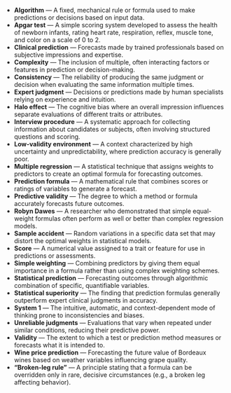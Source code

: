 - **Algorithm** — A fixed, mechanical rule or formula used to make predictions or decisions based on input data.  
- **Apgar test** — A simple scoring system developed to assess the health of newborn infants, rating heart rate, respiration, reflex, muscle tone, and color on a scale of 0 to 2.  
- **Clinical prediction** — Forecasts made by trained professionals based on subjective impressions and expertise.  
- **Complexity** — The inclusion of multiple, often interacting factors or features in prediction or decision-making.  
- **Consistency** — The reliability of producing the same judgment or decision when evaluating the same information multiple times.  
- **Expert judgment** — Decisions or predictions made by human specialists relying on experience and intuition.  
- **Halo effect** — The cognitive bias where an overall impression influences separate evaluations of different traits or attributes.  
- **Interview procedure** — A systematic approach for collecting information about candidates or subjects, often involving structured questions and scoring.  
- **Low-validity environment** — A context characterized by high uncertainty and unpredictability, where prediction accuracy is generally poor.  
- **Multiple regression** — A statistical technique that assigns weights to predictors to create an optimal formula for forecasting outcomes.  
- **Prediction formula** — A mathematical rule that combines scores or ratings of variables to generate a forecast.  
- **Predictive validity** — The degree to which a method or formula accurately forecasts future outcomes.  
- **Robyn Dawes** — A researcher who demonstrated that simple equal-weight formulas often perform as well or better than complex regression models.  
- **Sample accident** — Random variations in a specific data set that may distort the optimal weights in statistical models.  
- **Score** — A numerical value assigned to a trait or feature for use in predictions or assessments.  
- **Simple weighting** — Combining predictors by giving them equal importance in a formula rather than using complex weighting schemes.  
- **Statistical prediction** — Forecasting outcomes through algorithmic combination of specific, quantifiable variables.  
- **Statistical superiority** — The finding that prediction formulas generally outperform expert clinical judgments in accuracy.  
- **System 1** — The intuitive, automatic, and context-dependent mode of thinking prone to inconsistencies and biases.  
- **Unreliable judgments** — Evaluations that vary when repeated under similar conditions, reducing their predictive power.  
- **Validity** — The extent to which a test or prediction method measures or forecasts what it is intended to.  
- **Wine price prediction** — Forecasting the future value of Bordeaux wines based on weather variables influencing grape quality.  
- **“Broken-leg rule”** — A principle stating that a formula can be overridden only in rare, decisive circumstances (e.g., a broken leg affecting behavior).
